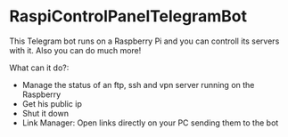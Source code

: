 # RaspiControlPanelTelegramBot
This Telegram bot runs on a Raspberry Pi and you can controll its servers with it. Also you can do much more!

What can it do?:
  - Manage the status of an ftp, ssh and vpn server running on the Raspberry
  - Get his public ip
  - Shut it down
  - Link Manager: Open links directly on your PC sending them to the bot
